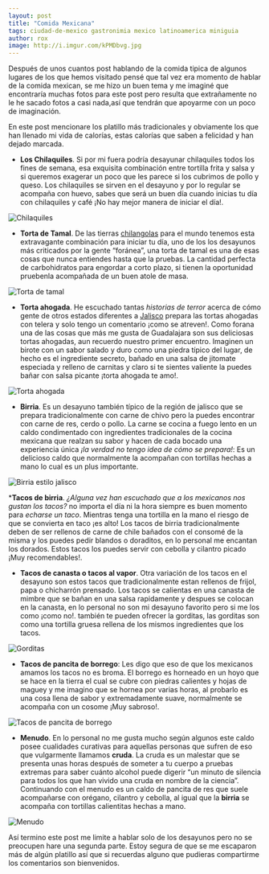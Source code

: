 ```yaml
---
layout: post
title: "Comida Mexicana"
tags: ciudad-de-mexico gastronimia mexico latinoamerica miniguia 
author: rox
image: http://i.imgur.com/kPMDbvg.jpg
---
```

Después de unos cuantos post hablando de la comida tipica de algunos lugares de los que hemos visitado pensé que tal vez era momento de hablar de la comida mexican, se me hizo un buen tema y me imaginé que encontraría muchas fotos para este post pero resulta que extrañamente no le he sacado fotos a casi nada,así que tendrán que apoyarme con un poco de imaginación.

En este post mencionare los platillo más tradicionales y obviamente los que han llenado mi vida de calorías, estas calorías que saben a felicidad y han dejado marcada.

* **Los Chilaquiles**. Si por mi fuera podría desayunar chilaquiles todos los fines de semana, esa exquisita combinación entre tortilla frita y salsa y si queremos exagerar un poco que les parece si los cubrimos de pollo y queso. Los chilaquiles se sirven en el desayuno y por lo regular se acompaña con huevo, sabes que será un buen día cuando inicias tu día con chilaquiles y café ¡No hay mejor manera de iniciar el día!.

![Chilaquiles](http://i.imgur.com/rVOSjew.jpg)

* **Torta de Tamal**. De las tierras [chilangolas](/tag/ciudad-de-mexico/) para el mundo tenemos esta extravagante combinación para iniciar tu día, uno de los los desayunos más criticados por la gente “foránea”, una torta de tamal es una de esas cosas que nunca entiendes hasta que la pruebas. La cantidad perfecta de carbohidratos para engordar a corto plazo, si tienen la oportunidad pruebenla acompañada de un buen atole de masa. 

![Torta de tamal](http://i.imgur.com/x5mjgSU.jpg)

* **Torta ahogada**. He escuchado tantas *historias de terror* acerca de cómo gente de otros estados diferentes a [Jalisco](/tag/guadalajara/) prepara las tortas ahogadas con telera y solo tengo un comentario ¡como se atreven!. Como forana una de las cosas que más me gusta de Guadalajara son sus deliciosas tortas ahogadas, aun recuerdo nuestro primer encuentro. Imaginen un birote con un sabor salado y duro como una piedra típico del lugar, de hecho es el ingrediente secreto,  bañado en una salsa de jitomate especiada  y relleno de carnitas y claro si te sientes valiente la puedes bañar con salsa picante ¡torta ahogada te amo!.

![Torta ahogada](http://i.imgur.com/tuRlVEP.jpg)

* **Birria**. Es un desayuno también típico de la región de jalisco que se prepara tradicionalmente con carne de chivo pero la puedes encontrar con carne de res, cerdo o pollo. La carne se cocina a fuego lento en un caldo condimentado con ingredientes tradicionales de la cocina mexicana que realzan su sabor y hacen de cada bocado una experiencia única *¡la verdad no tengo idea de cómo se prepara!*: Es un delicioso caldo que normalmente la acompañan con tortillas hechas a mano lo cual es un plus importante.

![Birria estilo jalisco](http://i.imgur.com/kBnV8s4.jpg)

***Tacos de birria**. *¿Alguna vez han escuchado que a los mexicanos nos gustan los tacos?* no importa el día ni la hora siempre es buen momento para *echarse un taco*. Mientras tenga una tortilla en la mano el riesgo de que se convierta en taco ¡es alto! Los tacos de birria tradicionalmente deben de ser rellenos de carne de chile bañados con el consomé de la misma y los puedes pedir blandos o doraditos, en lo personal me encantan los dorados. Estos tacos los puedes servir con cebolla y cilantro picado ¡Muy recomendables!.


* **Tacos de canasta o tacos al vapor**. Otra variación de los tacos en el desayuno son estos tacos que tradicionalmente estan rellenos de frijol, papa o chicharrón prensado. Los tacos se calientas en una canasta de mimbre que se bañan en una salsa rapidamente y despues se colocan en la canasta, en lo personal no son mi desayuno favorito pero si me los como ¡como no!. también te pueden ofrecer la gorditas, las gorditas son como una tortilla gruesa rellena de los mismos ingredientes que los tacos.

![Gorditas](http://i.imgur.com/pxvN0pd.jpg)


* **Tacos de pancita de borrego**: Les digo que eso de que los mexicanos amamos los tacos no es broma. El borrego es horneado en un hoyo que se hace en la tierra el cual se cubre con piedras calientes y hojas de maguey y me imagino que se hornea por varias horas, al probarlo es una cosa llena de sabor y extremadamente suave, normalmente se acompaña con un cosome ¡Muy sabroso!.

![Tacos de pancita de borrego](http://i.imgur.com/LYszt9N.jpg)

* **Menudo**. En lo personal no me gusta mucho según algunos este caldo posee cualidades curativas para aquellas personas que sufren de eso que vulgarmente llamamos **cruda**. La cruda es un malestar que se presenta unas horas después de someter a tu cuerpo a pruebas extremas para saber cuánto alcohol puede digerir  “un minuto de silencia para todos los que han vivido una cruda en nombre de la ciencia”. Continuando con el menudo es un caldo de pancita de res que suele acompañarse con orégano, cilantro y cebolla, al igual que la **birria** se acompaña con tortillas calientitas hechas a mano. 

![Menudo](http://i.imgur.com/RNllrii.jpg)

Así termino este post me limite a hablar solo de los desayunos pero no se preocupen hare una segunda parte. Estoy segura de que se me escaparon más de algún platillo así que si recuerdas alguno que pudieras compartirme los comentarios son bienvenidos.
